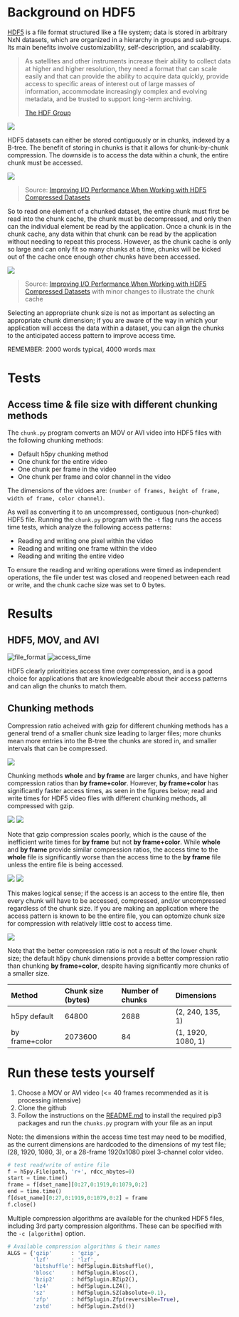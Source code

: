 # Background on HDF5

[HDF5](https://www.hdfgroup.org/solutions/hdf5/) is a file format structured like a file system; data is stored in arbitrary NxN datasets, which are organized in a hierarchy in groups and sub-groups. Its main benefits involve customizability, self-description, and scalability. 
> As satellites and other instruments increase their ability to collect data at higher and higher resolution, they need a format that can scale easily and that can provide the ability to acquire data quickly, provide access to specific areas of interest out of large masses of information, accommodate increasingly complex and evolving metadata, and be trusted to support long-term archiving. 
> 
> [The HDF Group](https://www.hdfgroup.org/portfolio-item/earth-sciences/)

![](./format.png)

HDF5 datasets can either be stored contiguously or in chunks, indexed by a B-tree. The benefit of storing in chunks is that it allows for chunk-by-chunk compression. The downside is to access the data within a chunk, the entire chunk must be accessed. 

![](./storage_types.png)
> Source: [Improving I/O Performance When Working with HDF5 Compressed Datasets](https://support.hdfgroup.org/HDF5/doc/TechNotes/TechNote-HDF5-ImprovingIOPerformanceCompressedDatasets.pdf)

So to read one element of a chunked dataset, the entire chunk must first be read into the chunk cache, the chunk must be decompressed, and only then can the individual element be read by the application. Once a chunk is in the chunk cache, any data within that chunk can be read by the application without needing to repeat this process. However, as the chunk cache is only so large and can only fit so many chunks at a time, chunks will be kicked out of the cache once enough other chunks have been accessed. 

![](./chunk_cache.png)
> Source: [Improving I/O Performance When Working with HDF5 Compressed Datasets](https://support.hdfgroup.org/HDF5/doc/TechNotes/TechNote-HDF5-ImprovingIOPerformanceCompressedDatasets.pdf) with minor changes to illustrate the chunk cache

Selecting an appropriate chunk size is not as important as selecting an appropriate chunk dimension; if you are aware of the way in which your application will access the data within a dataset, you can align the chunks to the anticipated access pattern to improve access time. 

REMEMBER: 2000 words typical, 4000 words max

# Tests
## Access time & file size with different chunking methods 
The `chunk.py` program converts an MOV or AVI video into HDF5 files with the following chunking methods:
* Default h5py chunking method
* One chunk for the entire video
* One chunk per frame in the video
* One chunk per frame and color channel in the video 

The dimensions of the vidoes are: `(number of frames, height of frame, width of frame, color channel)`. 

As well as converting it to an uncompressed, contiguous (non-chunked) HDF5 file. Running the `chunk.py` program with the `-t` flag runs the access time tests, which analyze the following access patterns:
* Reading and writing one pixel within the video
* Reading and writing one frame within the video
* Reading and writing the entire video

To ensure the reading and writing operations were timed as independent operations, the file under test was closed and reopened between each read or write, and the chunk cache size was set to 0 bytes. 

# Results

## HDF5, MOV, and AVI

![file_format](./file_format.png)
![access_time](./access_time.png)

HDF5 clearly prioritizies access time over compression, and is a good choice for applications that are knowledgeable about their access patterns and can align the chunks to match them. 

## Chunking methods

Compression ratio acheived with gzip for different chunking methods has a general trend of a smaller chunk size leading to larger files; more chunks mean more entries into the B-tree the chunks are stored in, and smaller intervals that can be compressed.  

![](./chunking_sizes.png)

Chunking methods **whole** and **by frame** are larger chunks, and have higher compression ratios than **by frame+color**. However, **by frame+color** has significantly faster access times, as seen in the figures below; read and write times for HDF5 video files with different chunking methods, all compressed with gzip. 

![](./read_times.png)
![](./write_times.png)

Note that gzip compression scales poorly, which is the cause of the inefficient write times for **by frame** but not **by frame+color**. While **whole** and **by frame** provide similar compression ratios, the access time to the **whole** file is significantly worse than the access time to the **by frame** file unless the entire file is being accessed.

![](./all_read_times.png)
![](./all_write_times.png)

This makes logical sense; if the access is an access to the entire file, then every chunk will have to be accessed, compressed, and/or uncompressed regardless of the chunk size. If you are making an application where the access pattern is known to be the entire file, you can optomize chunk size for compression with relatively little cost to access time. 

![](./chunk_size.png)

Note that the better compression ratio is not a result of the lower chunk size; the default h5py chunk dimensions provide a better compression ratio than chunking **by frame+color**, despite having significantly more chunks of a smaller size. 

| Method         | Chunk size (bytes) | Number of chunks | Dimensions         |
|:---------------|:-------------------|:-----------------|:-------------------|
| h5py default   | 64800              | 2688             | (2, 240, 135, 1)   |
| by frame+color | 2073600            | 84               | (1, 1920, 1080, 1) |

# Run these tests yourself

1. Choose a MOV or AVI video (<= 40 frames recommended as it is processing intensive)
2. Clone the github
3. Follow the instructions on the [README.md](https://github.com/bgoodwine/HDF5#readme) to install the required pip3 packages and run the `chunks.py` program with your file as an input

Note: the dimensions within the access time test may need to be modified, as the current dimensions are hardcoded to the dimensions of my test file; (28, 1920, 1080, 3), or a 28-frame 1920x1080 pixel 3-channel color video. 
```python
# test read/write of entire file
f = h5py.File(path, 'r+', rdcc_nbytes=0)
start = time.time()
frame = f[dset_name][0:27,0:1919,0:1079,0:2]
end = time.time()
f[dset_name][0:27,0:1919,0:1079,0:2] = frame
f.close()
```

Multiple compression algorithms are available for the chunked HDF5 files, including 3rd party compression algorithms. These can be specified with the `-c [algorithm]` option.

```python
# Available compression algorithms & their names
ALGS = {'gzip'      : 'gzip',
        'lzf'       : 'lzf',
        'bitshuffle': hdf5plugin.Bitshuffle(),
        'blosc'     : hdf5plugin.Blosc(),
        'bzip2'     : hdf5plugin.BZip2(),
        'lz4'       : hdf5plugin.LZ4(),
        'sz'        : hdf5plugin.SZ(absolute=0.1),
        'zfp'       : hdf5plugin.Zfp(reversible=True),
        'zstd'      : hdf5plugin.Zstd()}
```
